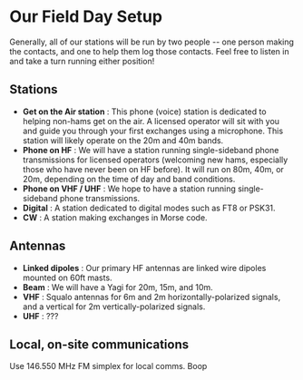 # Our Field Day Setup

Generally, all of our stations will be run by two people -- one person making the contacts, and one to help them log those contacts. Feel free to listen in and take a turn running either position!

## Stations

- **Get on the Air station** : This phone (voice) station is dedicated to helping non-hams get on the air. A licensed operator will sit with you and guide you through your first exchanges using a microphone. This station will likely operate on the 20m and 40m bands.
- **Phone on HF** : We will have a station running single-sideband phone transmissions for licensed operators (welcoming new hams, especially those who have never been on HF before). It will run on 80m, 40m, or 20m, depending on the time of day and band conditions.
- **Phone on VHF / UHF** : We hope to have a station running single-sideband phone transmissions.
- **Digital** : A station dedicated to digital modes such as FT8 or PSK31.
- **CW** : A station making exchanges in Morse code. 

## Antennas

- **Linked dipoles** : Our primary HF antennas are linked wire dipoles mounted on 60ft masts.
- **Beam** : We will have a Yagi for 20m, 15m, and 10m.
- **VHF** : Squalo antennas for 6m and 2m horizontally-polarized signals, and a vertical for 2m vertically-polarized signals.
- **UHF** : ???

## Local, on-site communications

Use 146.550 MHz FM simplex for local comms.
Boop
